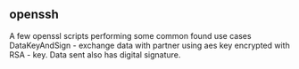 ##  openssh
A few openssl scripts performing some common found use cases
DataKeyAndSign - exchange data with partner using aes key encrypted with RSA - key. Data sent also has digital signature.

